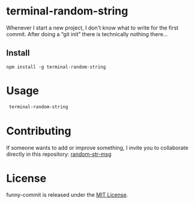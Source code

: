 # terminal-random-string

Whenever I start a new project, I don't know what to write for the first commit. After doing a “git init” there is technically nothing there...

## Install

```npm
npm install -g terminal-random-string
```

# Usage

```bash
 terminal-random-string
```

# Contributing

If someone wants to add or improve something, I invite you to collaborate directly in this repository: [random-str-msg](https://github.com/cesarforall/terminal-random-string)

# License

funny-commit is released under the [MIT License](https://opensource.org/licenses/MIT).